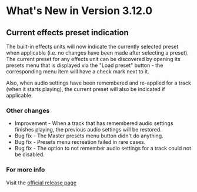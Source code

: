 #  What's New in Version 3.12.0

## Current effects preset indication

The built-in effects units will now indicate the currently selected preset when applicable (i.e. no changes have been made after selecting a preset). The current preset for any effects unit can be discovered by opening its presets menu that is displayed via the "Load preset" button - the corresponding menu item will have a check mark next to it.

Also, when audio settings have been remembered and re-applied for a track (when it starts playing), the current preset will also be indicated if applicable.

### Other changes

* Improvement - When a track that has remembered audio settings finishes playing, the previous audio settings will be restored.
* Bug fix - The Master presets menu button didn't do anything.
* Bug fix - Presets menu recreation failed in rare cases.
* Bug fix - The option to not remember audio settings for a track could not be disabled.

### **For more info**
Visit the [official release page](https://github.com/maculateConception/aural-player/releases/tag/3.12.0)

